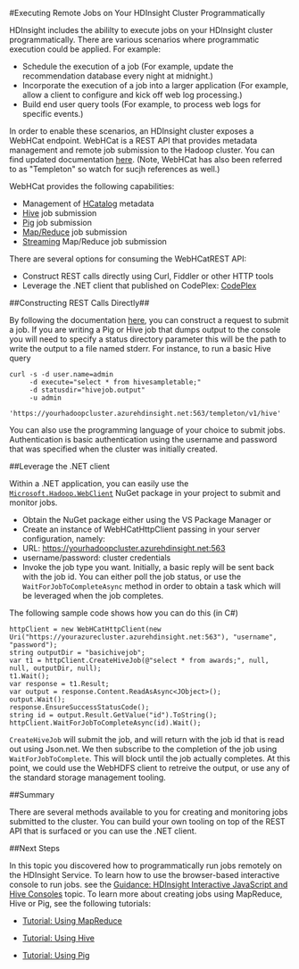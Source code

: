 <properties linkid="manage-services-hdinsight-remote-jobs" urlDisplayName="Remote Jobs with HDInsight" pageTitle="Programmatically execute remote jobs on HDInsight - Windows Azure Services" metaKeywords="remote job, remote job hdinsight, hdinsight azure" metaDescription="How to programmatically execute remote jobs on your HDInsight cluster" umbracoNaviHide="0" disqusComments="1" writer="sburgess" editor="mollybos" manager="paulettm" />

<div chunk="../chunks/hdinsight-left-nav.md" />

#Executing Remote Jobs on Your HDInsight Cluster Programmatically

HDInsight includes the abililty to execute jobs on your HDInsight cluster programmatically. There are various scenarios where programmatic execution could be applied. For example:

* Schedule the execution of a job (For example, update the recommendation database every night at midnight.)
* Incorporate the execution of a job into a larger application (For example, allow a client to configure and kick off web log processing.)
* Build end user query tools (For example, to process web logs for specific events.) 

In order to enable these scenarios, an HDInsight cluster exposes a WebHCat endpoint.  WebHCat is a REST API that provides metadata management and remote job submission to the Hadoop cluster.  You can find updated documentation [here](http://docs.hortonworks.com/HDPDocuments/HDP1/HDP-Win-1.1/ds_Templeton/index.html). (Note, WebHCat has also been referred to as "Templeton" so watch for sucjh references as well.)

WebHCat provides the following capabilities:

* Management of [HCatalog](http://incubator.apache.org/hcatalog/) metadata 
* [Hive](http://hive.apache.org/) job submission
* [Pig](http://pig.apache.org/) job submission
* [Map/Reduce](http://hadoop.apache.org/docs/r1.0.4/mapred_tutorial.html) job submission
* [Streaming](http://hadoop.apache.org/docs/r1.0.4/streaming.html) Map/Reduce job submission 


 There are several options for consuming the WebHCatREST API:

* Construct REST calls directly using Curl, Fiddler or other HTTP tools
* Leverage the .NET client that published on CodePlex: [CodePlex](http://hadoopsdk.codeplex.com)

##Constructing REST Calls Directly##

By following the documentation [here](http://docs.hortonworks.com/HDPDocuments/HDP1/HDP-Win-1.1/ds_Templeton/index.html), you can construct a request to submit a job.  If you are writing a Pig or Hive job that dumps output to the console you will need to specify a status directory parameter this will be the path to write the output to a file named stderr.  For instance, to run a basic Hive query
   
    curl -s -d user.name=admin 
         -d execute="select * from hivesampletable;" 
         -d statusdir="hivejob.output" 
         -u admin
          'https://yourhadoopcluster.azurehdinsight.net:563/templeton/v1/hive'

You can also use the programming language of your choice to submit jobs.  Authentication is basic authentication using the username and password that was specified when the cluster was initially created.

##Leverage the .NET client

Within a .NET application, you can easily use the [`Microsoft.Hadoop.WebClient`](http://www.nuget.org/packages/Microsoft.Hadoop.WebClient) NuGet package in your project to submit and monitor jobs.

* Obtain the NuGet package either using the VS Package Manager or 
* Create an instance of WebHCatHttpClient passing in your server configuration, namely:
 * URL: https://yourhadoopcluster.azurehdinsight.net:563
 * username/password: cluster credentials
* Invoke the job type you want.  Initially, a basic reply will be sent back with the job id.  You can either poll the job status, or use the `WaitForJobToCompleteAsync` method in order to obtain a task which will be leveraged when the job completes.

The following sample code shows how you can do this (in C#) 

    httpClient = new WebHCatHttpClient(new Uri("https://yourazurecluster.azurehdinsight.net:563"), "username", "password");
    string outputDir = "basichivejob";
    var t1 = httpClient.CreateHiveJob(@"select * from awards;", null, null, outputDir, null);
    t1.Wait();
    var response = t1.Result;
    var output = response.Content.ReadAsAsync<JObject>();
    output.Wait();
    response.EnsureSuccessStatusCode();
    string id = output.Result.GetValue("id").ToString();
    httpClient.WaitForJobToCompleteAsync(id).Wait();
          
`CreateHiveJob` will submit the job, and will return with the job id that is read out using Json.net.  We then subscribe to the completion of the job using `WaitForJobToComplete`.  This will block until the job actually completes.  At this point, we could use the WebHDFS client to retreive the output, or use any of the standard storage management tooling. 

##Summary

There are several methods available to you for creating and monitoring jobs submitted to the cluster.  You can build your own tooling on top of the REST API that is surfaced or you can use the .NET client. 

##Next Steps

In this topic you discovered how to programmatically run jobs remotely on the HDInsight Service. To learn how to use the browser-based interactive console to run jobs. see the [Guidance: HDInsight Interactive JavaScript and Hive Consoles][interactive-console] topic.
To learn more about creating jobs using MapReduce, Hive or Pig, see the following tutorials:

* [Tutorial: Using MapReduce][mapreduce]

* [Tutorial: Using Hive][hive]

* [Tutorial: Using Pig][pig]

[interactive-console]: /en-us/manage/services/hdinsight/interactive-javascript-and-hive-consoles/
[mapreduce]: /en-us/manage/services/hdinsight/using-mapreduce-with-hdinsight/
[hive]: /en-us/manage/services/hdinsight/using-hive-with-hdinsight/
[pig]: /en-us/manage/services/hdinsight/using-pig-with-hdinsight/
